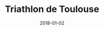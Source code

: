 ---
layout: site
title: "Triathlon de Toulouse"
date: 2018-01-02
categories: [community]
version: 2.4.1
major: 2
minor: 4
patch: 1
slug: triathlon-de-toulouse
link: http://www.triathlondetoulouse.com/
submitter: lpolepeddi
permalink: /sites/:slug
---